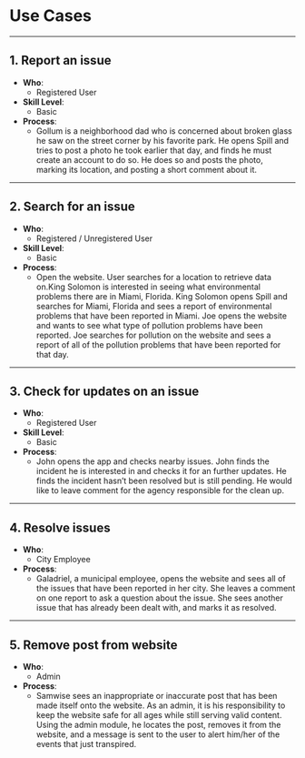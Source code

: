
# Use Cases

------

## 1. Report an issue

- **Who**:
    - Registered User
- **Skill Level**:
    - Basic
- **Process**:
    - Gollum is a neighborhood dad who is concerned about broken glass he saw on the street corner by his favorite park. He opens Spill and tries to post a photo he took earlier that day, and finds he must create an account to do so. He does so and posts the photo, marking its location, and posting a short comment about it. 

------

## 2. Search for an issue
- **Who**:
    - Registered / Unregistered User
- **Skill Level**:
    - Basic
- **Process**:
    - Open the website. User searches for a location to retrieve data on.King Solomon is interested in seeing what environmental problems there are in Miami,  Florida. King Solomon opens Spill and searches for Miami, Florida and sees a report of environmental problems that have been reported in Miami. Joe opens the website and wants to see what type of  pollution problems have been reported. Joe searches for  pollution on the website and sees a report of all of the pollution problems that have been reported for that day.

------

## 3. Check for updates on an issue
- **Who**:
    - Registered User
- **Skill Level**:
    - Basic
- **Process**:
    - John opens the app and checks nearby issues. John finds the incident he is interested in and checks it for an further updates. He finds the incident hasn’t been resolved but is still pending. He would like to leave comment for the agency responsible for the clean up.

------

## 4. Resolve issues
- **Who**:
    - City Employee
- **Process**:
    - Galadriel, a municipal employee, opens the website and sees all of the issues that have been reported in her city. She leaves a comment on one report to ask a question about the issue. She sees another issue that has already been dealt with, and marks it as resolved.

------

## 5. Remove post from website
- **Who**:
    - Admin
- **Process**:
    - Samwise sees an inappropriate or inaccurate post that has been made itself onto the website. As an admin, it is his responsibility to keep the website safe for all ages while still serving valid content. Using the admin module, he locates the post, removes it from the website, and a message is sent to the user to alert him/her of the events that just transpired. 
